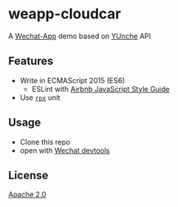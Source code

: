 # weapp-cloudcar

A [Wechat-App](https://mp.weixin.qq.com/debug/wxadoc/dev/index.html) demo based on [YUnche](http://www.yunchehudong.com/) API

## Features

- Write in ECMAScript 2015 (ES6)
	- ESLint with [Airbnb JavaScript Style Guide](https://github.com/airbnb/javascript)
- Use [`rpx`](https://mp.weixin.qq.com/debug/wxadoc/dev/framework/view/wxss.html?t) unit

## Usage

- Clone this repo
- open with [Wechat devtools](https://mp.weixin.qq.com/debug/wxadoc/dev/devtools/download.html)

## License

[Apache 2.0](LICENSE)

